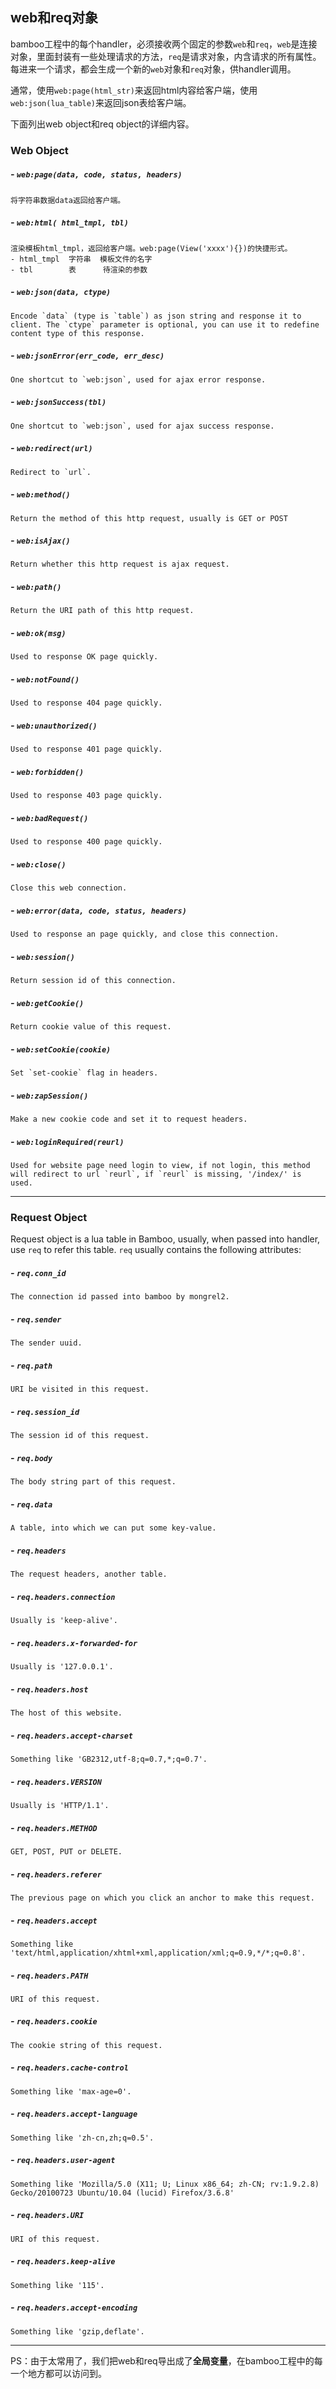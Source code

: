 ## web和req对象

bamboo工程中的每个handler，必须接收两个固定的参数`web`和`req`，`web`是连接对象，里面封装有一些处理请求的方法，`req`是请求对象，内含请求的所有属性。每进来一个请求，都会生成一个新的`web`对象和`req`对象，供handler调用。

通常，使用`web:page(html_str)`来返回html内容给客户端，使用`web:json(lua_table)`来返回json表给客户端。

下面列出web object和req object的详细内容。

### Web Object

##### - `web:page(data, code, status, headers)`

	将字符串数据data返回给客户端。

##### - `web:html( html_tmpl, tbl)`

	渲染模板html_tmpl，返回给客户端。web:page(View('xxxx'){})的快捷形式。
	- html_tmpl  字符串  模板文件的名字
	- tbl        表      待渲染的参数 

##### - `web:json(data, ctype)`

	Encode `data` (type is `table`) as json string and response it to client. The `ctype` parameter is optional, you can use it to redefine content type of this response.

##### - `web:jsonError(err_code, err_desc)`

	One shortcut to `web:json`, used for ajax error response.

##### - `web:jsonSuccess(tbl)`

	One shortcut to `web:json`, used for ajax success response.

##### - `web:redirect(url)`

	Redirect to `url`.

##### - `web:method()`

	Return the method of this http request, usually is GET or POST

##### - `web:isAjax()`

	Return whether this http request is ajax request.

##### - `web:path()`

	Return the URI path of this http request.

##### - `web:ok(msg)`

	Used to response OK page quickly.

##### - `web:notFound()`

	Used to response 404 page quickly.

##### - `web:unauthorized()`

	Used to response 401 page quickly.

##### - `web:forbidden()`

	Used to response 403 page quickly.

##### - `web:badRequest()`

	Used to response 400 page quickly.

##### - `web:close()`

	Close this web connection.

##### - `web:error(data, code, status, headers)`

	Used to response an page quickly, and close this connection.

##### - `web:session()`

	Return session id of this connection.

##### - `web:getCookie()`

	Return cookie value of this request.

##### - `web:setCookie(cookie)`

	Set `set-cookie` flag in headers.

##### - `web:zapSession()`

	Make a new cookie code and set it to request headers.

##### - `web:loginRequired(reurl)`

	Used for website page need login to view, if not login, this method will redirect to url `reurl`, if `reurl` is missing, '/index/' is used.

--------------------------

### Request Object

Request object is a lua table in Bamboo, usually, when passed into handler, use `req` to refer this table. `req` usually contains the following attributes:

##### - `req.conn_id`

	The connection id passed into bamboo by mongrel2.

##### - `req.sender`

	The sender uuid.

##### - `req.path`

	URI be visited in this request.

##### - `req.session_id`

	The session id of this request.

##### - `req.body`

	The body string part of this request.

##### - `req.data`

	A table, into which we can put some key-value.

##### - `req.headers`

	The request headers, another table.

##### - `req.headers.connection`

	Usually is 'keep-alive'.

##### - `req.headers.x-forwarded-for`

	Usually is '127.0.0.1'.

##### - `req.headers.host`

	The host of this website.

##### - `req.headers.accept-charset`

	Something like 'GB2312,utf-8;q=0.7,*;q=0.7'.

##### - `req.headers.VERSION`

	Usually is 'HTTP/1.1'.

##### - `req.headers.METHOD`

	GET, POST, PUT or DELETE.

##### - `req.headers.referer`

	The previous page on which you click an anchor to make this request.

##### - `req.headers.accept`

	Something like 'text/html,application/xhtml+xml,application/xml;q=0.9,*/*;q=0.8'.

##### - `req.headers.PATH`

	URI of this request.

##### - `req.headers.cookie`

	The cookie string of this request.

##### - `req.headers.cache-control`

	Something like 'max-age=0'.

##### - `req.headers.accept-language`

	Something like 'zh-cn,zh;q=0.5'.

##### - `req.headers.user-agent`

	Something like 'Mozilla/5.0 (X11; U; Linux x86_64; zh-CN; rv:1.9.2.8) Gecko/20100723 Ubuntu/10.04 (lucid) Firefox/3.6.8'

##### - `req.headers.URI`

	URI of this request.

##### - `req.headers.keep-alive`

	Something like '115'.

##### - `req.headers.accept-encoding`

	Something like 'gzip,deflate'.

-----------------------------------
PS：由于太常用了，我们把web和req导出成了**全局变量**，在bamboo工程中的每一个地方都可以访问到。

